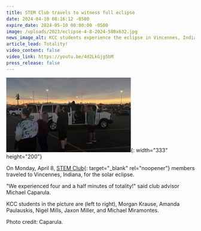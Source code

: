 ```yaml
---
title: STEM Club travels to witness full eclipse
date: 2024-04-10 08:16:12 -0500
expire_date: 2024-05-10 00:00:00 -0500
image: /uploads/2023/eclipse-4-8-2024-580x632.jpg
news_image_alt: KCC students experience the eclipse in Vincennes, Indiana
article_lead: Totality!
video_content: false
video_link: https://youtu.be/4d2LkGjg5bM
press_release: false
---
```

![KCC students experience the eclipse in Vincennes, Indiana.](/uploads/2023/eclipse-4-9-2024-333x200.jpg "Eclipse view"){: width="333" height="200"}

On Monday, April 8, [STEM Club](https://www.kcc.edu/student-resources/clubs/#stem-club "STEM Club"){: target="_blank" rel="noopener"} members traveled to Vincennes, Indiana, for the solar eclipse.

"We experienced four and a half minutes of totality!" said club advisor Michael Caparula.

KCC students in the picture are (left to right), Morgan Krause, Amanda Paulauskis, Nigel Mills, Jaxon Miller, and Michael Miramontes.

Photo credit: Caparula.